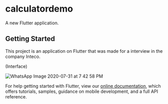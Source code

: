 # calculatordemo

A new Flutter application.

## Getting Started

This project is an application on Flutter that was made for a interview in the company Inteco.

(Interface)   

![WhatsApp Image 2020-07-31 at 7 42 58 PM](https://user-images.githubusercontent.com/36578787/89091602-60ad7600-d370-11ea-9fb4-1592c1b48874.jpeg)


For help getting started with Flutter, view our
[online documentation](https://flutter.dev/docs), which offers tutorials,
samples, guidance on mobile development, and a full API reference.
